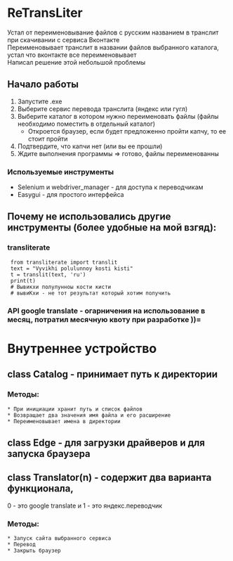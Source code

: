 # ReTransLiter
Устал от переименовывание файлов с русским названием в транслит при скачивании с сервиса Вконтакте  
Переименовывает транслит в названии файлов выбранного каталога,  устал что вконтакте все переименовывает  
Написал решение этой небольшой проблемы

## Начало работы

1. Запустите .exe
2. Выберите сервис перевода транслита (яндекс или гугл)
3. Выберите каталог в котором нужно переименовать файлы (файлы необходимо поместить в отдельный каталог)
   + Откроется браузер, если будет предложенно пройти капчу, то ее стоит пройти
4. Подтвердите, что капчи нет (или вы ее прошли)
5. Ждите выполнения программы => готово, файлы переименованны

### Используемые инструменты
 + Selenium и webdriver_manager - для доступа к переводчикам
 + Easygui - для простого интерфейса
 
 ## Почему не использовались другие инструменты (более удобные на мой взгяд):
 ### transliterate
     from transliterate import translit
     text = "Vyvikhi polulunnoy kosti kisti"
     t = translit(text, 'ru')
     print(t)
     # Вывикхи полулунноы кости кисти
     # вывиКхи - не тот результат который хотим получить

### API google translate - огарничения на использование в месяц, потратил месячную квоту при разработке ))=

# Внутреннее устройство

## class Catalog - принимает путь к директории
### Методы:
    * При инициации хранит путь и список файлов
    * Возвращает два значения имя файла и его расширение
    * Переименовывает имена в директории
 
 ## class Edge - для загрузки драйверов и для запуска браузера
 
 ## class Translator(n) - содержит два варианта функционала,  
 0 - это google translate и 1 - это яндекс.переводчик
 ### Методы:
    * Запуск сайта выбранного сервиса
    * Перевод
    * Закрыть браузер

 
 
